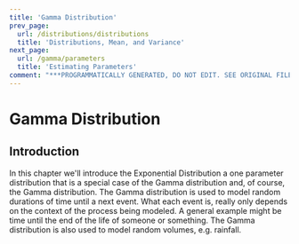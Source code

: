 ```yaml
---
title: 'Gamma Distribution'
prev_page:
  url: /distributions/distributions
  title: 'Distributions, Mean, and Variance'
next_page:
  url: /gamma/parameters
  title: 'Estimating Parameters'
comment: "***PROGRAMMATICALLY GENERATED, DO NOT EDIT. SEE ORIGINAL FILES IN /content***"
---
```

# Gamma Distribution

## Introduction

In this chapter we'll introduce the Exponential Distribution a one parameter distribution that is a special case of the Gamma distribution and, of course, the Gamma distribution.  The Gamma distribution is used to model random durations of time until a next event.  What each event is, really only depends on the context of the process being modeled.  A general example might be time until the end of the life of someone or something.  The Gamma distribution is also used to model random volumes, e.g. rainfall.